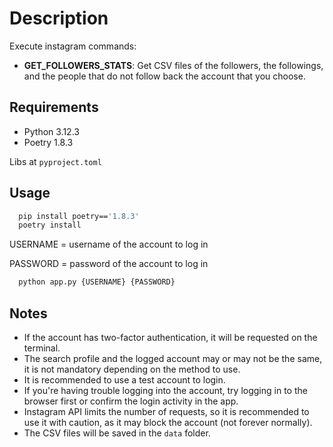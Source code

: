 # Description

Execute instagram commands:

- **GET_FOLLOWERS_STATS**: Get CSV files of the followers, the followings, and the people that do not follow back the account that you choose.

## Requirements

- Python 3.12.3
- Poetry 1.8.3

Libs at `pyproject.toml`

## Usage

```sh
  pip install poetry=='1.8.3'
  poetry install
```

USERNAME = username of the account to log in

PASSWORD = password of the account to log in

```sh
  python app.py {USERNAME} {PASSWORD}
```

## Notes

- If the account has two-factor authentication, it will be requested on the terminal.
- The search profile and the logged account may or may not be the same, it is not mandatory depending on the method to use.
- It is recommended to use a test account to login.
- If you're having trouble logging into the account, try logging in to the browser first or confirm the login activity in the app.
- Instagram API limits the number of requests, so it is recommended to use it with caution, as it may block the account (not forever normally).
- The CSV files will be saved in the `data` folder.
